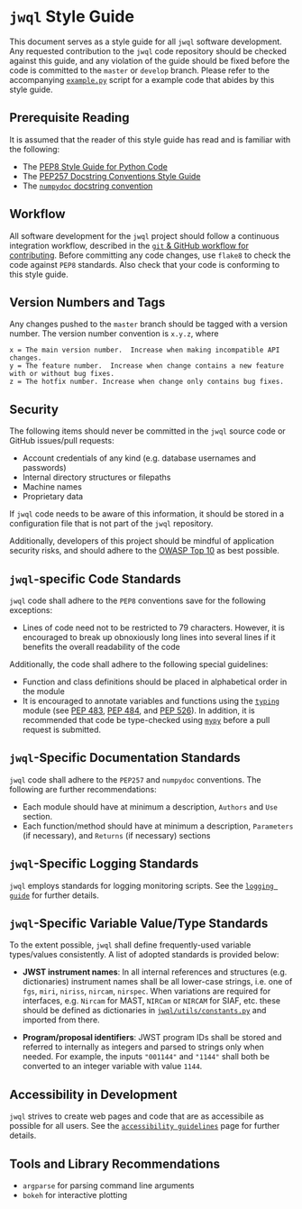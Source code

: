 `jwql` Style Guide
==================

This document serves as a style guide for all `jwql` software development.  Any requested contribution to the `jwql` code repository should be checked against this guide, and any violation of the guide should be fixed before the code is committed to
the `master` or `develop` branch.  Please refer to the accompanying [`example.py`](https://github.com/spacetelescope/jwql/blob/master/style_guide/example.py) script for a example code that abides by this style guide.

Prerequisite Reading
--------------------

It is assumed that the reader of this style guide has read and is familiar with the following:

- The [PEP8 Style Guide for Python Code](https://www.python.org/dev/peps/pep-0008/)
- The [PEP257 Docstring Conventions Style Guide](https://www.python.org/dev/peps/pep-0257/)
- The [`numpydoc` docstring convention](https://github.com/numpy/numpy/blob/master/doc/HOWTO_DOCUMENT.rst.txt)


Workflow
--------

All software development for the `jwql` project should follow a continuous integration workflow, described in the [`git` & GitHub workflow for contributing](https://github.com/spacetelescope/jwql/wiki/git-%26-GitHub-workflow-for-contributing).  Before committing any code changes, use `flake8` to check the code against `PEP8` standards.  Also check that your code is conforming to this style guide.


Version Numbers and Tags
------------------------

Any changes pushed to the `master` branch should be tagged with a version number.  The version number convention is `x.y.z`, where

    x = The main version number.  Increase when making incompatible API changes.
    y = The feature number.  Increase when change contains a new feature with or without bug fixes.
    z = The hotfix number. Increase when change only contains bug fixes.


Security
--------

The following items should never be committed in the `jwql` source code or GitHub issues/pull requests:

- Account credentials of any kind (e.g. database usernames and passwords)
- Internal directory structures or filepaths
- Machine names
- Proprietary data

If `jwql` code needs to be aware of this information, it should be stored in a configuration file that is not part of the `jwql` repository.

Additionally, developers of this project should be mindful of application security risks, and should adhere to the [OWASP Top 10](https://www.owasp.org/images/7/72/OWASP_Top_10-2017_%28en%29.pdf.pdf) as best possible.


`jwql`-specific Code Standards
------------------------------

`jwql` code shall adhere to the `PEP8` conventions save for the following exceptions:

 - Lines of code need not to be restricted to 79 characters.  However, it is encouraged to break up obnoxiously long lines into several lines if it benefits the overall readability of the code

 Additionally, the code shall adhere to the following special guidelines:

 - Function and class definitions should be placed in alphabetical order in the module
 - It is encouraged to annotate variables and functions using the [`typing`](https://docs.python.org/3/library/typing.html) module (see [PEP 483](https://www.python.org/dev/peps/pep-0483/), [PEP 484](https://www.python.org/dev/peps/pep-0484/), and [PEP 526](https://www.python.org/dev/peps/pep-0526/)). In addition, it is recommended that code be type-checked using [`mypy`](http://mypy-lang.org/) before a pull request is submitted.


`jwql`-Specific Documentation Standards
---------------------------------------

`jwql` code shall adhere to the `PEP257` and `numpydoc` conventions.  The following are further recommendations:

- Each module should have at minimum a description, `Authors` and `Use` section.
- Each function/method should have at minimum a description, `Parameters` (if necessary), and `Returns` (if necessary) sections


`jwql`-Specific Logging Standards
---------------------------------
`jwql` employs standards for logging monitoring scripts.  See the [`logging guide`](https://github.com/spacetelescope/jwql/blob/develop/style_guide/logging_guide.md) for further details.


`jwql`-Specific Variable Value/Type Standards
---------------------------------------------

To the extent possible, `jwql` shall define frequently-used variable types/values consistently. A list of adopted standards is provided below:

- **JWST instrument names**: In all internal references and structures (e.g. dictionaries) instrument names shall be all lower-case strings, i.e. one of `fgs`, `miri`, `niriss`, `nircam`, `nirspec`. When variations are required for interfaces, e.g. `Nircam` for MAST, `NIRCam` or `NIRCAM` for SIAF, etc. these should be defined as dictionaries in [`jwql/utils/constants.py`](https://github.com/spacetelescope/jwql/blob/master/jwql/utils/constants.py) and imported from there.

- **Program/proposal identifiers**: JWST program IDs shall be stored and referred to internally as integers and parsed to strings only when needed. For example, the inputs `"001144"` and `"1144"` shall both be converted to an integer variable with value `1144`.


Accessibility in Development
----------------------------
`jwql` strives to create web pages and code that are as accessibile as possible for all users. See the [`accessibility guidelines`](https://github.com/spacetelescope/jwql/blob/develop/style_guide/accessibility_guidelines.md) page for further details.


Tools and Library Recommendations
---------------------------------

- `argparse` for parsing command line arguments
- `bokeh` for interactive plotting
